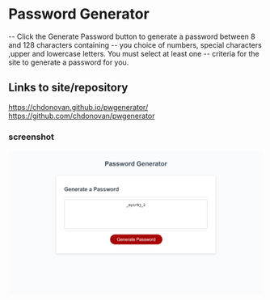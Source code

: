# Password Generator 
-- Click the Generate Password button to generate a password between 8 and 128 characters containing 
-- you choice of numbers, special characters ,upper and lowercase letters. You must select at least one 
-- criteria for the site to generate a password for you.
## Links to site/repository
https://chdonovan.github.io/pwgenerator/
https://github.com/chdonovan/pwgenerator

### screenshot
![](Develop/images/screenshot.png)
